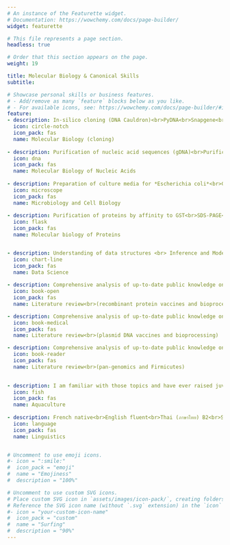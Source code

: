 ```yaml
---
# An instance of the Featurette widget.
# Documentation: https://wowchemy.com/docs/page-builder/
widget: featurette

# This file represents a page section.
headless: true

# Order that this section appears on the page.
weight: 19

title: Molecular Biology & Canonical Skills
subtitle:

# Showcase personal skills or business features.
# - Add/remove as many `feature` blocks below as you like.
# - For available icons, see: https://wowchemy.com/docs/page-builder/#icons
feature:
- description: In-silico cloning (DNA Cauldron)<br>PyDNA<br>Snapgene<br>NEB Golden Gate Tool<br>Benchling<br>PCR<br>In-vivo assembly cloning<br>Golden Gate Assembly cloning<br>Separation of DNA by gel-electrophoresis
  icon: circle-notch
  icon_pack: fas
  name: Molecular Biology (cloning)
  
- description: Purification of nucleic acid sequences (gDNA)<br>Purification of nucleic acid sequences (pDNA)<br>Purification of nucleic acid sequences (RNA)<br>Recombination & mutagenesis<br>Transcriptional fusions<br>Bacterial transformations<br>DNA probe hybridization on nitrocellulose membrane<br>qRT-PCR<br>qPCR
  icon: dna
  icon_pack: fas
  name: Molecular Biology of Nucleic Acids
  
- description: Preparation of culture media for *Escherichia coli*<br>Gram-staining<br>Bacterial transformations<br>Cellular culture (animal)<br>MTT Assay<br>Trypan blue assay<br>Transfection<br>Propidium Iodide assay<br>Fluorescence microscopy<br>Confocal microscopy
  icon: microscope
  icon_pack: fas
  name: Microbiology and Cell Biology
  
- description: Purification of proteins by affinity to GST<br>SDS-PAGE<br>BCA assay<br>Bradford assay<br>Western blot<br>ELISA & ELISPOT
  icon: flask
  icon_pack: fas
  name: Molecular biology of Proteins


- description: Understanding of data structures <br> Inference and Modeling <br> Data Wrangling <br> Exploratory Data Analysis <br> Linear Regression <br> Principal component analysis
  icon: chart-line
  icon_pack: fas
  name: Data Science
  
- description: Comprehensive analysis of up-to-date public knowledge on recombinant protein vaccines<br><br>Protein expression systems<br>Protein purification systems<br>Vaccine efficacy<br>Bioprocess optimization<br>Quality by Design (QbD)
  icon: book-open
  icon_pack: fas
  name: Literature review<br>(recombinant protein vaccines and bioprocessing)

- description: Comprehensive analysis of up-to-date public knowledge on plasmid DNA vaccines<br><br>Vector design<br>Optimization of expression<br>pDNA purification methods<br>Bioprocess scale-up<br>Vaccine efficacy<br>Quality by Design (QbD)
  icon: book-medical
  icon_pack: fas
  name: Literature review<br>(plasmid DNA vaccines and bioprocessing)

- description: Comprehensive analysis of up-to-date public knowledge on pan-genomics and of Firmicutes<br><br>Comparative genomics and functional genomics<br>Streptococcus Mutans, Bovis, Pyogenic group<br>Streptococcus iniae<br>Streptoccocus agalactiae (GBS)<br>Streptococcus pyogenes (GAS)
  icon: book-reader
  icon_pack: fas
  name: Literature review<br>(pan-genomics and Firmicutes)

  
- description: I am familiar with those topics and have ever raised juveniles and adult Nile Tilapia during vaccine trials <br><br>Recirculating Aquaculture Systems<br>Aquaponics systems<br>Biofloc systems<br>Hatchery technologies<br>Catfish farming<br>Carp farming<br>Tilapia farming<br>Shrimp farming<br>Seafood business<br>Fish nutrition<br>Feed formulation design<br>Farm design<br>Sustainable aquaculture and SDGs
  icon: fish
  icon_pack: fas
  name: Aquaculture
  
- description: French native<br>English fluent<br>Thai (ภาษาไทย) B2<br>Spanish B1<br>Slovak A2
  icon: language
  icon_pack: fas
  name: Linguistics


# Uncomment to use emoji icons.
#- icon = ":smile:"
#  icon_pack = "emoji"
#  name = "Emojiness"
#  description = "100%"  

# Uncomment to use custom SVG icons.
# Place custom SVG icon in `assets/images/icon-pack/`, creating folders if necessary.
# Reference the SVG icon name (without `.svg` extension) in the `icon` field.
#- icon = "your-custom-icon-name"
#  icon_pack = "custom"
#  name = "Surfing"
#  description = "90%"
---
```

